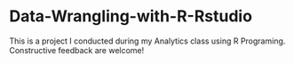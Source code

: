 # Data-Wrangling-with-R-Rstudio
This is a project I conducted during my Analytics class using R Programing. Constructive feedback are welcome!
